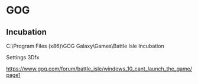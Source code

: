 # GOG

## Incubation

C:\Program Files (x86)\GOG Galaxy\Games\Battle Isle Incubation

Settings 3Dfx

https://www.gog.com/forum/battle_isle/windows_10_cant_launch_the_game/page1
